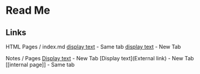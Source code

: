 # Read Me

## Links
HTML Pages / index.md
	<a href="/about" title="about">display text</a> - Same tab
	<a href="https://twitter.com/reddy2go" target="_blank">display text</a> - New Tab

Notes / Pages
	[Display text](/url-slug/) - New Tab
	[Display text](External link) - New Tab
	[[internal page]] - Same tab